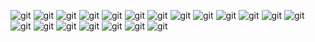 ![git](https://github.com/mnrzrad/private_Certificates/blob/main/Conferances/01%20-%20Norouzirad%20-%20ISC10%20-%201389.png)
![git](https://github.com/mnrzrad/private_Certificates/blob/main/Conferances/02%20%20-%20Norouzirad%20-%20S6%20-%201389.png)
![git](https://github.com/mnrzrad/private_Certificates/blob/main/Conferances/03%20-%20Norouzirad%20-%20ISC11%20-%201391.png)
![git](https://github.com/mnrzrad/private_Certificates/blob/main/Conferances/04%20-%20Norouzirad_Page_1.png)
![git](https://github.com/mnrzrad/private_Certificates/blob/main/Conferances/04%20-%20Norouzirad_Page_2.png)
![git](https://github.com/mnrzrad/private_Certificates/blob/main/Conferances/05%20-%20Norouzirad%20-%20ISC12%20-%201393.png)
![git](https://github.com/mnrzrad/private_Certificates/blob/main/Conferances/06%20-%20Norouzirad%20-%20OR8%20-%201394.png)
![git](https://github.com/mnrzrad/private_Certificates/blob/main/Conferances/09%20-%20Norouzirad%20-%20First%20Nonparametric%20Seminar%20-%201395.png)
![git](https://github.com/mnrzrad/private_Certificates/blob/main/Conferances/11%20-%20Norouzirad%20-%20SPSP11%20-%201396.png)
![git](https://github.com/mnrzrad/private_Certificates/blob/main/Conferances/12%20-%20Norouzirad%20-%20MIPIS%20-%201396.png)
![git](https://github.com/mnrzrad/private_Certificates/blob/main/Conferances/14%20-%20Norouzirad%20-%20ISC14%20-%201397.png)
![git](https://github.com/mnrzrad/private_Certificates/blob/main/Conferances/15%20-%20Norouzirad%20-%20Second%20Nonparametric%20Conferance%20-%201397.png)
![git](https://github.com/mnrzrad/private_Certificates/blob/main/Conferances/16%20-%20Norouzirad%20-%20Biomathematics%20-%201397.png)
![git](https://github.com/mnrzrad/private_Certificates/blob/main/Conferances/17%20-%20Norouzirad%20-%20Bernoulli%20-%202020.png)
![git](https://github.com/mnrzrad/private_Certificates/blob/main/Conferances/18%20-%20Norouzirad%20-%20ISC15%20-%201399.png)
![git](https://github.com/mnrzrad/private_Certificates/blob/main/Conferances/19%20-%20Norouzirad%20-%20Linstat%202022.png)
![git](https://github.com/mnrzrad/private_Certificates/blob/main/Conferances/20%20-%20Norouzirad%20-%20SPE%202023.png)
![git]()
![git]()
![git]()
